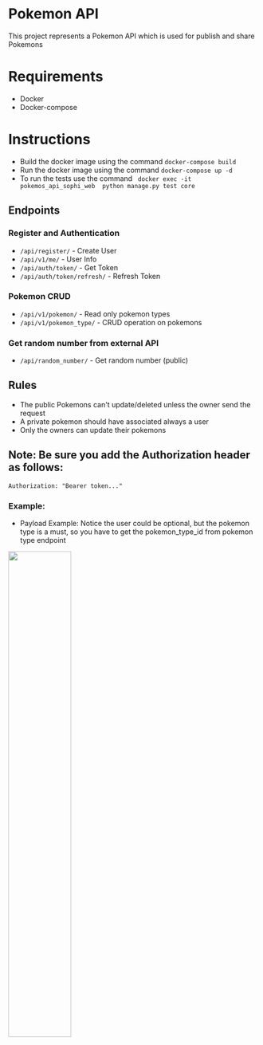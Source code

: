 # Pokemon API

This project represents a Pokemon API which is used for publish and share Pokemons


# Requirements
- Docker
- Docker-compose

# Instructions
- Build the docker image using the command `docker-compose build`
- Run the docker image using the command `docker-compose up -d`
- To run the tests use the command ` docker exec -it pokemos_api_sophi_web  python manage.py test core`

## Endpoints

### Register and Authentication
- `/api/register/` - Create User
- `/api/v1/me/` - User Info
- `/api/auth/token/` - Get Token
- `/api/auth/token/refresh/` - Refresh Token

### Pokemon CRUD
- `/api/v1/pokemon/` - Read only pokemon types
- `/api/v1/pokemon_type/` - CRUD operation on pokemons


### Get random number from external API
- `/api/random_number/` - Get random number (public)

## Rules
- The public Pokemons can't update/deleted unless the owner send the request
- A private pokemon should have associated always a user
- Only the owners can update their pokemons

## Note: Be sure you add the Authorization header as follows:
```
Authorization: "Bearer token..."
```

### Example:
- Payload Example:
Notice the user could be optional, but the pokemon type is a must, so you have to get the pokemon_type_id from pokemon type endpoint
<img align="center" src="https://i.imgur.com/4d8stlA.png" height="50%" width="50%"/>


